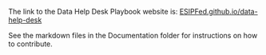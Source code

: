 The link to the Data Help Desk Playbook website is: [ESIPFed.github.io/data-help-desk](https://ESIPFed.github.io/data-help-desk/)

See the markdown files in the Documentation folder for instructions on how to contribute.
